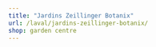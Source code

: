 ```yaml
---
title: "Jardins Zeillinger Botanix"
url: /laval/jardins-zeillinger-botanix/
shop: garden centre
---
```

